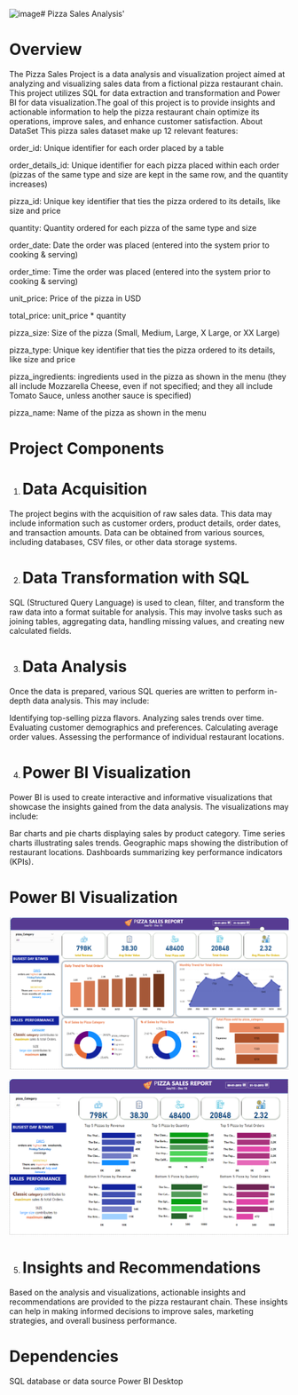 ![image](https://github.com/ashrafkhan778/Pizza-Sales-Analysis/assets/149621365/b71b043e-d7e6-4c2a-8bcc-43dedc3f3aa3)# Pizza Sales Analysis'

# Overview

The Pizza Sales Project is a data analysis and visualization project aimed at analyzing and visualizing sales data from a fictional pizza restaurant chain. 
This project utilizes SQL for data extraction and transformation and Power BI for data visualization.The goal of this project is to provide insights and actionable information to help the pizza restaurant chain optimize its operations, improve sales, and enhance customer satisfaction.
About DataSet
This pizza sales dataset make up 12 relevant features:

order_id: Unique identifier for each order placed by a table

order_details_id: Unique identifier for each pizza placed within each order (pizzas of the same type and size are kept in the same row, and the quantity increases)

pizza_id: Unique key identifier that ties the pizza ordered to its details, like size and price

quantity: Quantity ordered for each pizza of the same type and size

order_date: Date the order was placed (entered into the system prior to cooking & serving)

order_time: Time the order was placed (entered into the system prior to cooking & serving)

unit_price: Price of the pizza in USD

total_price: unit_price * quantity

pizza_size: Size of the pizza (Small, Medium, Large, X Large, or XX Large)

pizza_type: Unique key identifier that ties the pizza ordered to its details, like size and price

pizza_ingredients: ingredients used in the pizza as shown in the menu (they all include Mozzarella Cheese, even if not specified; and they all include Tomato Sauce, unless another sauce is specified)

pizza_name: Name of the pizza as shown in the menu

# Project Components
1. # Data Acquisition
The project begins with the acquisition of raw sales data. This data may include information such as customer orders, product details, order dates, and transaction amounts. Data can be obtained from various sources, including databases, CSV files, or other data storage systems.

2. # Data Transformation with SQL
SQL (Structured Query Language) is used to clean, filter, and transform the raw data into a format suitable for analysis. This may involve tasks such as joining tables, aggregating data, handling missing values, and creating new calculated fields.

3. # Data Analysis
Once the data is prepared, various SQL queries are written to perform in-depth data analysis. This may include:

Identifying top-selling pizza flavors.
Analyzing sales trends over time.
Evaluating customer demographics and preferences.
Calculating average order values.
Assessing the performance of individual restaurant locations.

4. #  Power BI Visualization
Power BI is used to create interactive and informative visualizations that showcase the insights gained from the data analysis. The visualizations may include:

Bar charts and pie charts displaying sales by product category.
Time series charts illustrating sales trends.
Geographic maps showing the distribution of restaurant locations.
Dashboards summarizing key performance indicators (KPIs).


# Power BI Visualization

 ![Dashboard 1](https://github.com/ashrafkhan778/Pizza-Sales-Analysis/blob/main/Pizza%20Sales%20Report%20daskhboard.png)


 ![Dashboard 2](https://github.com/ashrafkhan778/Pizza-Sales-Analysis/blob/main/Pizza%20Sales%20Report%20daskhboard%202.png)

 5. # Insights and Recommendations
Based on the analysis and visualizations, actionable insights and recommendations are provided to the pizza restaurant chain. These insights can help in making informed decisions to improve sales, marketing strategies, and overall business performance.

# Dependencies
SQL database or data source
Power BI Desktop

